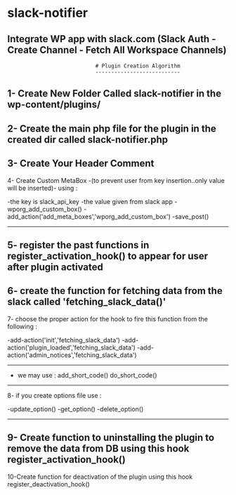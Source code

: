 # slack-notifier
Integrate WP app with slack.com (Slack Auth - Create Channel - Fetch All Workspace Channels)
-----------------------------------------------------------------------------------------------------------------------------------------------------------------------------------
                                # Plugin Creation Algorithm
                                ---------------------------
1- Create New Folder Called slack-notifier in the wp-content/plugins/
----------------------------------------------------------------------------------------------------------------------------
2- Create the main php file for the plugin in the created dir called slack-notifier.php
----------------------------------------------------------------------------------------------------------------------------
3- Create Your Header Comment
----------------------------------------------------------------------------------------------------------------------------
4- Create Custom MetaBox -(to prevent user from key insertion..only value will be inserted)- using :

   -the key is slack_api_key
   -the value given from slack app
   -wporg_add_custom_box()
   -add_action('add_meta_boxes','wporg_add_custom_box')
   -save_post()
   
----------------------------------------------------------------------------------------------------------------------------   
5- register the past functions in register_activation_hook() to appear for user after plugin activated
----------------------------------------------------------------------------------------------------------------------------
6- create the function for fetching data from the slack called 'fetching_slack_data()'
----------------------------------------------------------------------------------------------------------------------------
7- choose the proper action for the hook to fire this function from the following :

   -add-action('init','fetching_slack_data')
   -add-action('plugin_loaded','fetching_slack_data')
   -add-action('admin_notices','fetching_slack_data')
   
----------------------------------------------------------------------------------------------------------------------------   
* we may use : add_short_code() do_short_code()
----------------------------------------------------------------------------------------------------------------------------
8- if you create options file use :

   -update_option()
   -get_option()
   -delete_option()
   
----------------------------------------------------------------------------------------------------------------------------   
9- Create function to uninstalling the plugin to remove the data from DB using this hook register_activation_hook()
----------------------------------------------------------------------------------------------------------------------------
10-Create function for deactivation of the plugin using this hook register_deactivation_hook()
   
